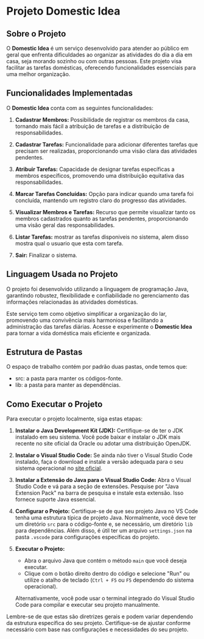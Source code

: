 # Projeto Domestic Idea

## Sobre o Projeto

O **Domestic Idea** é um serviço desenvolvido para atender ao público em geral que enfrenta dificuldades ao organizar as atividades do dia a dia em casa, seja morando sozinho ou com outras pessoas. Este projeto visa facilitar as tarefas domésticas, oferecendo funcionalidades essenciais para uma melhor organização.

## Funcionalidades Implementadas

O **Domestic Idea** conta com as seguintes funcionalidades:

1. **Cadastrar Membros:** Possibilidade de registrar os membros da casa, tornando mais fácil a atribuição de tarefas e a distribuição de responsabilidades.

2. **Cadastrar Tarefas:** Funcionalidade para adicionar diferentes tarefas que precisam ser realizadas, proporcionando uma visão clara das atividades pendentes.

3. **Atribuir Tarefas:** Capacidade de designar tarefas específicas a membros específicos, promovendo uma distribuição equitativa das responsabilidades.

4. **Marcar Tarefas Concluídas:** Opção para indicar quando uma tarefa foi concluída, mantendo um registro claro do progresso das atividades.

5. **Visualizar Membros e Tarefas:** Recurso que permite visualizar tanto os membros cadastrados quanto as tarefas pendentes, proporcionando uma visão geral das responsabilidades.

6. **Listar Tarefas:** mostrar as tarefas disponiveis no sistema, alem disso mostra qual o usuario que esta com tarefa.

7. **Sair:** Finalizar o sistema.

## Linguagem Usada no Projeto

O projeto foi desenvolvido utilizando a linguagem de programação Java, garantindo robustez, flexibilidade e confiabilidade no gerenciamento das informações relacionadas às atividades domésticas.

Este serviço tem como objetivo simplificar a organização do lar, promovendo uma convivência mais harmoniosa e facilitando a administração das tarefas diárias. Acesse e experimente o **Domestic Idea** para tornar a vida doméstica mais eficiente e organizada.

## Estrutura de Pastas

O espaço de trabalho contém por padrão duas pastas, onde temos que:

- src: a pasta para manter os códigos-fonte.
- lib: a pasta para manter as dependências.

## Como Executar o Projeto

Para executar o projeto localmente, siga estas etapas:

1. **Instalar o Java Development Kit (JDK):**
   Certifique-se de ter o JDK instalado em seu sistema. Você pode baixar e instalar o JDK mais recente no site oficial da Oracle ou adotar uma distribuição OpenJDK.

2. **Instalar o Visual Studio Code:**
   Se ainda não tiver o Visual Studio Code instalado, faça o download e instale a versão adequada para o seu sistema operacional no [site oficial](https://code.visualstudio.com/).

3. **Instalar a Extensão do Java para o Visual Studio Code:**
   Abra o Visual Studio Code e vá para a seção de extensões. Pesquise por "Java Extension Pack" na barra de pesquisa e instale esta extensão. Isso fornece suporte Java essencial.

4. **Configurar o Projeto:**
   Certifique-se de que seu projeto Java no VS Code tenha uma estrutura típica de projeto Java. Normalmente, você deve ter um diretório `src` para o código-fonte e, se necessário, um diretório `lib` para dependências. Além disso, é útil ter um arquivo `settings.json` na pasta `.vscode` para configurações específicas do projeto.

5. **Executar o Projeto:**
   - Abra o arquivo Java que contém o método `main` que você deseja executar.
   - Clique com o botão direito dentro do código e selecione "Run" ou utilize o atalho de teclado (`Ctrl + F5` ou `F5` dependendo do sistema operacional).

   Alternativamente, você pode usar o terminal integrado do Visual Studio Code para compilar e executar seu projeto manualmente.

Lembre-se de que estas são diretrizes gerais e podem variar dependendo da estrutura específica do seu projeto. Certifique-se de ajustar conforme necessário com base nas configurações e necessidades do seu projeto.
